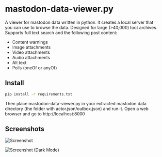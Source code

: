 # mastodon-data-viewer.py

A viewer for mastodon data written in python. It creates a local server that you can use to browse the data. Designed for large (>40,000) toot archives. Supports full text search and the following post content:

* Content warnings
* Image attachments
* Video attachments
* Audio attachments
* Alt text
* Polls (oneOf or anyOf)

## Install

```bash
pip install -r requirements.txt
```

Then place mastodon-data-viewer.py in your extracted mastodon data directory (the folder with actor.json/outbox.json) and run it. Open a web browser and go to http://localhost:8000

## Screenshots

![Screenshot](screenshot.png?raw=true)

![Screenshot (Dark Mode)](screenshot_dark.png?raw=true)